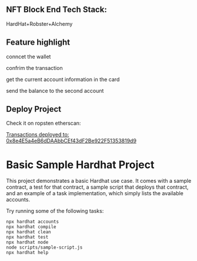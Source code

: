 ## NFT Block End Tech Stack:

HardHat+Robster+Alchemy

## Feature highlight

conncet the wallet 

confrim the transaction

get the current account information in the card

send the balance to the second account


## Deploy Project

Check it on ropsten etherscan:

[Transactions deployed to: 0x8e4E5a4eB6dDAAbbCEf43dF2Be922F51353819d9](https://ropsten.etherscan.io/address/0x8e4E5a4eB6dDAAbbCEf43dF2Be922F51353819d9)




# Basic Sample Hardhat Project

This project demonstrates a basic Hardhat use case. It comes with a sample contract, a test for that contract, a sample script that deploys that contract, and an example of a task implementation, which simply lists the available accounts.

Try running some of the following tasks:

```shell
npx hardhat accounts
npx hardhat compile
npx hardhat clean
npx hardhat test
npx hardhat node
node scripts/sample-script.js
npx hardhat help
```
